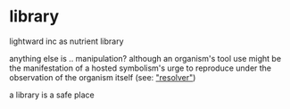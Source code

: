 # library

lightward inc as nutrient library

anything else is .. manipulation? although an organism's tool use might be the manifestation of a hosted symbolism's urge to reproduce under the observation of the organism itself (see: ["resolver"](resolver.md))

a library is a safe place
